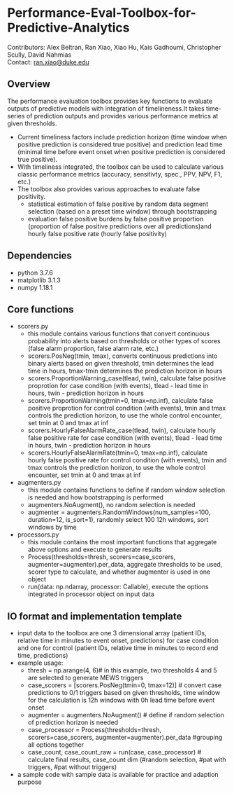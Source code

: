 # Performance-Eval-Toolbox-for-Predictive-Analytics
Contributors: Alex Beltran, Ran Xiao, Xiao Hu, Kais Gadhoumi, Christopher Scully, David Nahmias\
Contact: ran.xiao@duke.edu

## Overview
The performance evaluation toolbox provides key functions to evaluate outputs of predictive models with integration of timelineness.It takes time-series of prediction outputs and provides various performance metrics at given thresholds.
- Current timeliness factors include prediction horizon (time window when positive prediction is considered true positive) and prediction lead time (minimal time before event onset when positive prediction is considered true positive).
- With timeliness integrated, the toolbox can be used to calculate various classic performance metrics (accuracy, sensitivty, spec., PPV, NPV, F1, etc.)
- The toolbox also provides various approaches to evaluate false positivity.
  - statistical estimation of false positive by random data segment selection (based on a preset time window) through bootstrapping
  - evaluation false positive burdens by false positive proportion (proportion of false positive predictions over all predictions)and hourly false positive rate (hourly false positivity)

## Dependencies
- python 3.7.6
- matplotlib 3.1.3
- numpy 1.18.1

## Core functions
- scorers.py
  - this module contains various functions that convert continuous probability into alerts based on thresholds or other types of scores (false alarm proportion, false alarm rate, etc.)
  - scorers.PosNeg(tmin, tmax), converts continuous predictions into binary alerts based on given threshold, tmin determines the lead time in hours, tmax-tmin determines the prediction horizon in hours
  - scorers.ProportionWarning_case(tlead, twin), calculate false positive proprotion for case condition (with events), tlead - lead time in hours, twin - prediction horizon in hours 
  - scorers.ProportionWarning(tmin=0, tmax=np.inf), calculate false positive proprotion for control condition (with events), tmin and tmax controls the prediction horizon, to use the whole control encounter, set tmin at 0 and tmax at inf  
  - scorers.HourlyFalseAlarmRate_case(tlead, twin), calculate hourly false positive rate for case condition (with events), tlead - lead time in hours, twin - prediction horizon in hours 
  - scorers.HourlyFalseAlarmRate(tmin=0, tmax=np.inf), calculate hourly false positive rate for control condition (with events), tmin and tmax controls the prediction horizon, to use the whole control encounter, set tmin at 0 and tmax at inf 
- augmenters.py
  - this module contains functions to define if random window selection is needed and how bootstrapping is performed
  - augmenters.NoAugment(), no random selection is needed
  - augmenter = augmenters.RandomWindows(num_samples=100, duration=12, is_sort=1), randomly select 100 12h windows, sort windows by time 
- processors.py
  - this module contains the most important functions that aggregate above options and execute to generate results
  - Process(thresholds=thresh, scorers=case_scorers, augmenter=augmenter).per_data, aggregate thresholds to be used, scorer type to calculate, and whether augmenter is used in one object
  - run(data: np.ndarray, processor: Callable), execute the options integrated in processor object on input data
 ## IO format and implementation template
 - input data to the toolbox are one 3 dimensional array (patient IDs, relative time in minutes to event onset, predictions) for case condition and one for control (patient IDs, relative time in minutes to record end time, predictions)
 - example usage: 
    - thresh = np.arange(4, 6)# in this example, two thresholds 4 and 5 are selected to generate MEWS triggers
    - case_scorers = [scorers.PosNeg(tmin=0, tmax=12)] # convert case predictions to 0/1 triggers based on given thresholds, time window for the calculation is 12h windows with 0h lead time before event onset
    - augmenter = augmenters.NoAugment() # define if random selection of prediction horizon is needed 
    - case_processor = Process(thresholds=thresh, scorers=case_scorers, augmenter=augmenter).per_data #grouping all options together
    - case_count, case_count_raw = run(case, case_processor) # calculate final results, case_count dim (#random selection, #pat with triggers, #pat without triggers)
  - a sample code with sample data is available for practice and adaption purpose
